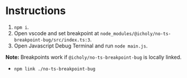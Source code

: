 
# Instructions

1. `npm i`. 
2. Open vscode and set breakpoint at `node_modules/@icholy/no-ts-breakpoint-bug/src/index.ts:3`.
3. Open Javascript Debug Terminal and run `node main.js`.

**Note:** Breakpoints work if `@icholy/no-ts-breakpoint-bug` is locally linked.

* `npm link ./no-ts-breakpoint-bug`
